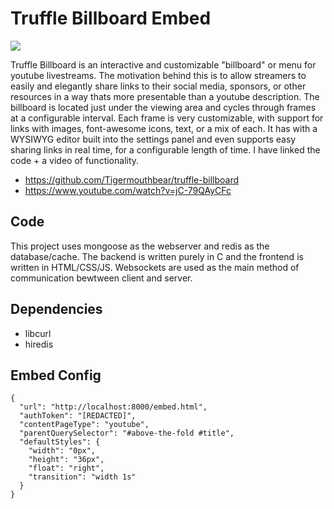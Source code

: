 # Truffle Billboard Embed
![](https://i.tigr.dev/lg4nsy72.png)

Truffle Billboard is an interactive and customizable "billboard" or menu for youtube livestreams. The motivation behind this is to allow streamers to easily and elegantly share links to their social media, sponsors, or other resources in a way thats more presentable than a youtube description. The billboard is located just under the viewing area and cycles through frames at a configurable interval. Each frame is very customizable, with support for links with images, font-awesome icons, text, or a mix of each. It has with a WYSIWYG editor built into the settings panel and even supports easy sharing links in real time, for a configurable length of time. I have linked the code + a video of functionality.

- https://github.com/Tigermouthbear/truffle-billboard
- https://www.youtube.com/watch?v=jC-79QAyCFc

## Code
This project uses mongoose as the webserver and redis as the database/cache. The backend is written purely in C and the frontend is written in HTML/CSS/JS. Websockets are used as the main method of communication bewtween client and server.

## Dependencies
- libcurl
- hiredis

## Embed Config
```
{
  "url": "http://localhost:8000/embed.html",
  "authToken": "[REDACTED]",
  "contentPageType": "youtube",
  "parentQuerySelector": "#above-the-fold #title",
  "defaultStyles": {
    "width": "0px",
    "height": "36px",
    "float": "right",
    "transition": "width 1s"
  }
}
```
